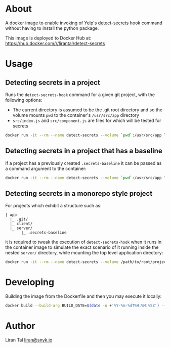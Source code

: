 # About

A docker image to enable invoking of Yelp's [detect-secrets](https://github.com/Yelp/detect-secrets) hook command without having to install the python package.

This image is deployed to Docker Hub at: https://hub.docker.com/r/lirantal/detect-secrets

# Usage

## Detecting secrets in a project

Runs the `detect-secrets-hook` command for a given git project, with the following options:

- The current directory is assumed to be the .git root directory and so the volume mounts `pwd` to the container's `/usr/src/app` directory
- `src/index.js` and `src/component.js` are files for which will be tested for secrets

```bash
docker run -it --rm --name detect-secrets --volume `pwd`:/usr/src/app lirantal/detect-secrets "src/index.js" "src/component.js"
```

## Detecting secrets in a project that has a baseline

If a project has a previously created `.secrets-baseline` it can be passed as a command argument to the container:

```bash
docker run -it --rm --name detect-secrets --volume `pwd`:/usr/src/app lirantal/detect-secrets "--baseline .secrets-baseline" "src/index.js"
```

## Detecting secrets in a monorepo style project

For projects which exhibit a structure such as:

```
| app
  |_ .git/
  |_ client/
  |_ server/
       |_ .secrets-baseline
```

it is required to tweak the execution of `detect-secrets-hook` when it runs in the container image to simulate the exact scenario of it running inside the nested `server/` directory, while mounting the top level application directory:

```bash
docker run -it --rm --name detect-secrets --volume /path/to/root/project/dir:/usr/src/app --workdir "/usr/src/app/server" lirantal/detect-secrets "src/index.js"
```

# Developing

Building the image from the Dockerfile and then you may execute it locally:

```bash
docker build --build-arg BUILD_DATE=$(date -u +'%Y-%m-%dT%H:%M:%SZ') --tag detect-secrets .
```

# Author

Liran Tal <liran@snyk.io>
